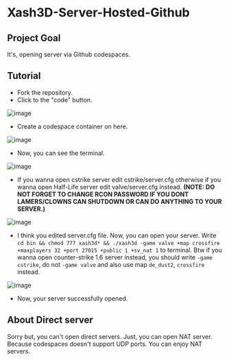 # Xash3D-Server-Hosted-Github

## Project Goal
It's, opening server via Github codespaces.

## Tutorial
* Fork the repository.
* Click to the "code" button.

![image](https://user-images.githubusercontent.com/85716242/235938430-0f266b7a-0591-4f90-ae78-17b18cefdf86.png)

* Create a codespace container on here.

![image](https://user-images.githubusercontent.com/85716242/235938507-a4d32165-0adb-4244-89c9-24c1e8ce2d5a.png)

* Now, you can see the terminal.

![image](https://user-images.githubusercontent.com/85716242/235938572-f538aa06-d74d-4456-85e2-63902005f54d.png)

* If you wanna open cstrike server edit cstrike/server.cfg otherwise if you wanna open Half-Life server edit valve/server.cfg instead. **(NOTE: DO NOT FORGET TO CHANGE RCON PASSWORD IF YOU DONT LAMERS/CLOWNS CAN SHUTDOWN OR CAN DO ANYTHING TO YOUR SERVER.)**

![image](https://user-images.githubusercontent.com/85716242/235938335-4dec5c3e-9bbb-4ae9-ab5d-ebf38f7cd9b6.png)

* I think you edited server.cfg file. Now, you can open your server. Write `cd bin && chmod 777 xash3d* && ./xash3d -game valve +map crossfire +maxplayers 32 +port 27015 +public 1 +sv_nat 1` to terminal. Btw if you wanna open counter-strike 1.6 server instead, you should write `-game cstrike`, do not `-game valve` and also use map `de_dust2`, `crossfire` instead.

![image](https://user-images.githubusercontent.com/85716242/235939929-fc28ac18-de04-4a68-a2c8-0caf7c7f7c66.png)

* Now, your server successfully opened.

## About Direct server
Sorry but, you can't open direct servers. Just, you can open NAT server. Because codespaces doesn't support UDP ports. You can enjoy NAT servers.
